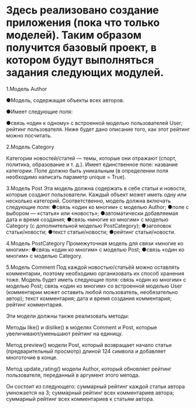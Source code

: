 # Здесь реализовано создание приложения (пока что только моделей). Таким образом получится базовый проект, в котором будут выполняться задания следующих модулей.

1.Модель Author

●Модель, содержащая объекты всех авторов.

●Имеет следующие поля:

●cвязь «один к одному» с встроенной моделью пользователей User;
рейтинг пользователя. Ниже будет дано описание того, как этот рейтинг можно посчитать.

2.Модель Category

Категории новостей/статей — темы, которые они отражают (спорт, политика, образование и т. д.). Имеет единственное поле: название категории. Поле должно быть уникальным (в определении поля необходимо написать параметр unique = True).

3.Модель Post
Эта модель должна содержать в себе статьи и новости, которые создают пользователи. Каждый объект может иметь одну или несколько категорий.
Соответственно, модель должна включать следующие поля:
●связь «один ко многим» с моделью Author;
●поле с выбором — «статья» или «новость»;
●автоматически добавляемая дата и время создания;
●связь «многие ко многим» с моделью Category (с дополнительной моделью PostCategory);
●заголовок статьи/новости;
●текст статьи/новости;
●рейтинг статьи/новости.

4.Модель PostCategory
Промежуточная модель для связи «многие ко многим»:
●связь «один ко многим» с моделью Post;
●связь «один ко многим» с моделью Category.

5.Модель Comment
Под каждой новостью/статьёй можно оставлять комментарии, поэтому необходимо организовать их способ хранения тоже.
Модель будет иметь следующие поля:
связь «один ко многим» с моделью Post;
связь «один ко многим» со встроенной моделью User (комментарии может оставить любой пользователь, необязательно автор);
текст комментария;
дата и время создания комментария;
рейтинг комментария.


Эти модели должны также реализовать методы:

Методы like() и dislike() в моделях Comment и Post, которые увеличивают/уменьшают рейтинг на единицу.

Метод preview() модели Post, который возвращает начало статьи (предварительный просмотр) длиной 124 символа и добавляет многоточие в конце.

Метод update_rating() модели Author, который обновляет рейтинг пользователя, переданный в аргумент этого метода.


Он состоит из следующего:
суммарный рейтинг каждой статьи автора умножается на 3;
суммарный рейтинг всех комментариев автора;
суммарный рейтинг всех комментариев к статьям автора.
